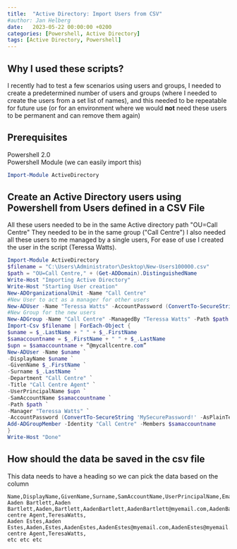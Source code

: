 ```yaml
---
title:  "Active Directory: Import Users from CSV"
#author: Jan Helberg
date:   2023-05-22 00:00:00 +0200
categories: [Powershell, Active Directory]
tags: [Active Directory, Powershell]
---
```


## Why I used these scripts?
I recently had to test a few scenarios using users and groups, I needed to create a predetermined number of users and groups (where I needed to create the users from a set list of names), and this needed to be repeatable for future use (or for an environment where we would **not** need these users to be permanent and can remove them again)

## Prerequisites
Powershell 2.0 \
Powershell Module (we can easily import this)
```powershell
Import-Module ActiveDirectory
```

## Create an Active Directory users using Powershell from Users defined in a CSV File
All these users needed to be in the same Active directory path "OU=Call Centre"
They needed to be in the same group ("Call Centre")
I also needed all these users to me managed by a single users, For ease of use I created the user in the script (Teressa Watts). 
```powershell
Import-Module ActiveDirectory
$filename = "C:\Users\Administrator\Desktop\New-Users100000.csv"
$path = "OU=Call Centre," + (Get-ADDomain).DistinguishedName
Write-Host "Importing Active Directory"
Write-Host "Starting User creation"
New-ADOrganizationalUnit -Name "Call Centre"
#New User to act as a manager for other users
New-ADUser -Name "Teressa Watts" -AccountPassword (ConvertTo-SecureString 'AccountPassword' -AsPlainText -force) -Enabled $true -Path $path
#New Group for the new users
New-ADGroup -Name "Call Centre" -ManagedBy "Teressa Watts" -Path $path -GroupScope DomainLocal
Import-Csv $filename | ForEach-Object {
$uname = $_.LastName + " " + $_.FirstName
$samaccountname = $_.FirstName + " " + $_.LastName 
$upn = $samaccountname + “@mycallcentre.com”
New-ADUser -Name $uname `
-DisplayName $uname `
-GivenName $_.FirstName `
-Surname $_.LastName `
-Department "Call Centre" `
-Title "Call Centre Agent" `
-UserPrincipalName $upn `
-SamAccountName $samaccountname `
-Path $path `
-Manager "Teressa Watts" `
-AccountPassword (ConvertTo-SecureString 'MySecurePassword!' -AsPlainText -force) -Enabled $true
Add-ADGroupMember -Identity "Call Centre" -Members $samaccountname
}
Write-Host "Done"
```

## How should the data be saved in the csv file
This data needs to have a heading so we can pick the data based on the column
```
Name,DisplayName,GivenName,Surname,SamAccountName,UserPrincipalName,EmailAddress,Description,Manager,Department
Aaden Bartlett,Aaden Bartlett,Aaden,Bartlett,AadenBartlett,AadenBartlett@myemail.com,AadenBartlett@myemail.com,Call centre Agent,TeresaWatts,
Aaden Estes,Aaden Estes,Aaden,Estes,AadenEstes,AadenEstes@myemail.com,AadenEstes@myemail.com,Call centre Agent,TeresaWatts,
etc etc etc
```